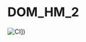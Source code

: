 # DOM_HM_2
![CI]([https://github.com/GegamGrigoryan/DOM_HM_2/actions/workflows/web.yml/badge.svg)])

